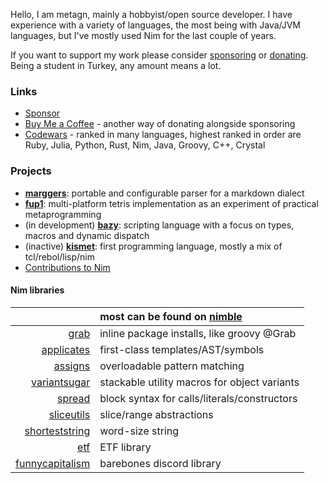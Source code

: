 Hello, I am metagn, mainly a hobbyist/open source developer. I have experience with a variety of languages, the most being with Java/JVM languages, but I've mostly used Nim for the last couple of years. 

If you want to support my work please consider [sponsoring](https://github.com/sponsors/metagn/) or [donating](https://www.buymeacoffee.com/metagn). Being a student in Turkey, any amount means a lot.


### Links

* [Sponsor](https://github.com/sponsors/metagn/)
* [Buy Me a Coffee](https://www.buymeacoffee.com/metagn) - another way of donating alongside sponsoring
* [Codewars](https://www.codewars.com/users/metagn) - ranked in many languages, highest ranked in order are Ruby, Julia, Python, Rust, Nim, Java, Groovy, C++, Crystal

### Projects

* [**marggers**](https://github.com/metagn/marggers): portable and configurable parser for a markdown dialect
* [**fup1**](https://github.com/metagn/fup1): multi-platform tetris implementation as an experiment of practical metaprogramming
* (in development) [**bazy**](https://github.com/metagn/bazy): scripting language with a focus on types, macros and dynamic dispatch
* (inactive) [**kismet**](https://github.com/metagn/kismet): first programming language, mostly a mix of tcl/rebol/lisp/nim
* [Contributions to Nim](https://github.com/nim-lang/Nim/commits?author=metagn)

#### Nim libraries

|  | most can be found on [nimble](https://nimble.directory) | 
| --: | :-- |
| [grab](https://github.com/metagn/grab) | inline package installs, like groovy @Grab |
| [applicates](https://github.com/metagn/applicates) | first-class templates/AST/symbols |
| [assigns](https://github.com/metagn/assigns) | overloadable pattern matching |
| [variantsugar](https://github.com/metagn/variantsugar) | stackable utility macros for object variants |
| [spread](https://github.com/metagn/spread) | block syntax for calls/literals/constructors |
| [sliceutils](https://github.com/metagn/sliceutils) | slice/range abstractions |
| [shorteststring](https://github.com/metagn/shorteststring) | word-size string |
| [etf](https://github.com/metagn/etf) | ETF library |
| [funnycapitalism](https://github.com/metagn/funnycapitalism) | barebones discord library |

